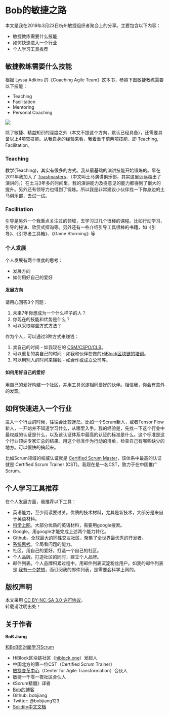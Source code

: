 # Bob的敏捷之路

本文是我在2019年3月23日杭州敏捷组织者聚会上的分享。主要包含以下内容：

- 敏捷教练需要什么技能
- 如何快速进入一个行业
- 个人学习工具推荐

## 敏捷教练需要什么技能
根据 Lyssa Adkins 的《Coaching Agile Team》这本书，参照下图敏捷教练需要以下技能：
- Teaching
- Facilitation
- Mentoring
- Personal Coaching

![](../images/Lyssa-Adkins-competent-coach.png)

除了敏捷、精益知识的深度之外（本文不提这个方向，默认已经具备），还需要具备以上4项软技能。从我自身的经验来看，我着重于前两项技能，即 Teaching, Facilitation。

### Teaching
教学(Teaching)，其实有很多的方式。我从最基础的演讲技能开始锻炼的。早在2011年我加入了 [Toastmasters](https://www.toastmasters.org/)，（中文叫土马演讲俱乐部，其实这里远远超出了演讲的。）在土马3年多的时间里，我的演讲能力及提意见的能力都得到了很大的提升。另外还有领导力也得到了锻炼。所以我是非常建议小伙伴找一下你身边的土马俱乐部，去试一试。

### Facilitation
引导是另外一个我重点关注过的领域，去学习过几个很棒的课程。比如行动学习、引导的秘诀、欣赏式探询等。另外还有一些介绍引导工具很棒的书籍，如《引导》、《引导者工具箱》、《Game Storming》等

### 个人发展
个人发展有两个维度的思考：

- 发展方向
- 如何用好自己的爱好

#### 发展方向
请用心回答3个问题：
1. 未来7年你想成为一个什么样子的人？
2. 你现在的技能和优势是什么？
3. 可以采取哪些方式方法？

作为个人，可以通过3种方式来赚钱：
1. 卖自己的时间 - 如我现在的 [CSM/CSPO/CLB](https://yihuode.io/brands/33)。
2. 可以重复的卖自己的时间 - 如我和伙伴在做的[HiBlock区块链的培训](http://hiblock.one)。
3. 可以用别人的时间来赚钱 - 如合作或成立公司等。

#### 如何用好自己的爱好
用自己的爱好构建一个社区，并用工具沉淀相同爱好的伙伴。相信我，你会有意外的发现。

## 如何快速进入一个行业
进入一个行业的时候，往往会比较迷茫。比如一个Scrum新人，或者Tensor Flow新人，一开始并不知道学习什么，从哪里入手。我的经验是，先找一下这个行业中最权威的认证是什么，以及该认证体系中最高的认证的标准是什么。这个标准是这个行业顶尖专家汇总的结果。用这个标准作为行动的清单，检查自己有哪些缺少的地方。可以很快的搞起来。

比如Scrum领域的权威认证就是 [Certified Scrum Master](https://bobjiang.com/what-is-csm)，该体系中最高的认证就是 Certified Scrum Trainer (CST)。我现在是一名CST，致力于在中国推广Scrum。

## 个人学习工具推荐

在个人发展方面，我推荐以下工具：

- 英语能力，至少阅读要过关。优质的技术材料，尤其是新技术，大部分是来自于英语材料。
- [科学上网](https://tinyletter.com/bobjiang/letters/message)。大部分优质的英语材料，需要用google搜索。
- Google。用google才能完成上述两个能力转化。
- Github。全球最大的同性交友社区，聚集了全世界最优秀的开发者。
- [系统思考](https://github.com/bobjiang/daily-writing/blob/master/what-is-system-thinking.md)。全局看问题的能力。
- 社区。用自己的爱好，打造一个自己的社区。
- 个人品牌。打造社区的同时，建立个人品牌。
- 邮件列表。个人品牌积累过程中，用邮件列表沉淀粉丝用户。如我的邮件列表是 [我有一个梦想](https://tinyletter.com/bobjiang)，而订阅我的邮件列表，是需要会科学上网的。

## 版权声明

本文采用 [CC BY-NC-SA 3.0 许可协议](https://creativecommons.org/licenses/by-nc-sa/3.0/deed.zh)。  
转载请注明出处！

## 关于作者

**BoB Jiang**

[和BoB面对面学习Scrum](https://yihuode.io/brands/33) 

- HiBlock区块链社区（[hiblock.one](https://hiblock.one)）发起人  
- 中国北方的第一位CST（Certified Scrum Trainer）  
- [敏捷变革中心](https://www.c4at.cn/)（Center for Agile Transformation）合伙人  
- 敏捷一千零一夜社区合伙人  
- 《Scrum精髓》译者
- [Bob的博客](http://www.bobjiang.com)
- Github: bobjiang
- Twitter: @bobjiang123
- [Solidity中文文档](https://solidity-cn.readthedocs.io/zh/develop/)